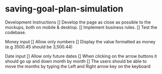 # saving-goal-plan-simulation

Development Instructions
[] Develop the page as close as possible to the mockups, both on mobile & desktop.
[] Implement business rules.
[] Test the codebase.

Money input
[] Allow only numbers
[] Display the value formatted as money (e.g 3500.45 should be 3,500.44)

Date input
[] Allow only future dates
[] When clicking on the arrow buttons it should go up and down month by month
[] The users should be able to move the months by typing the Left and Right arrow key on the keyboard
